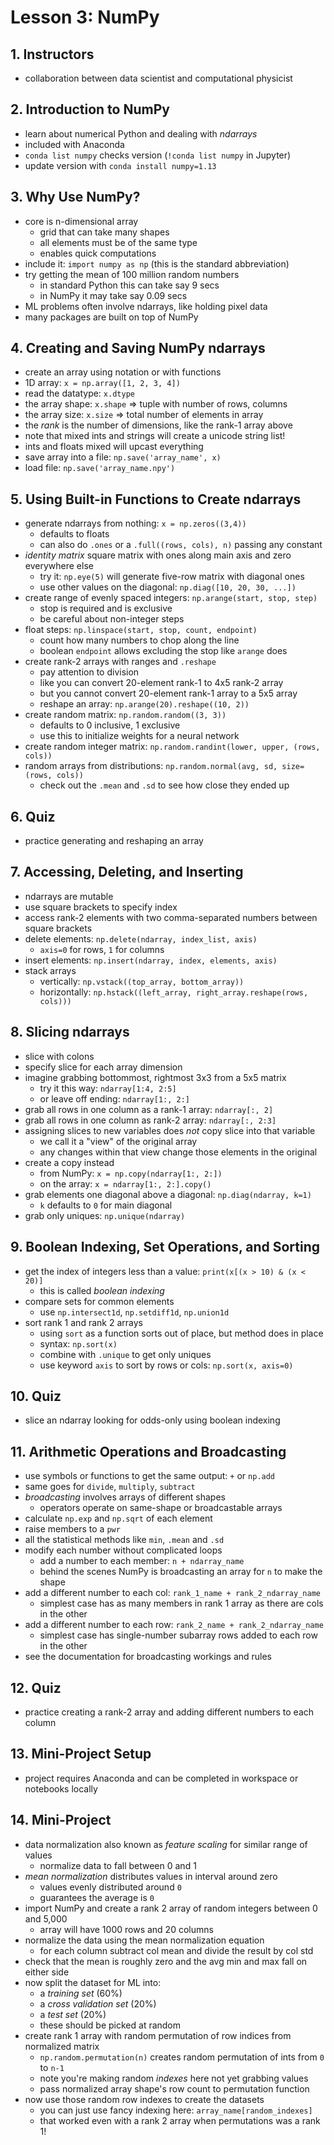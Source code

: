 # Lesson 3: NumPy

## 1. Instructors
- collaboration between data scientist and computational physicist

## 2. Introduction to NumPy
- learn about numerical Python and dealing with _ndarrays_
- included with Anaconda
- `conda list numpy` checks version (`!conda list numpy` in Jupyter)
- update version with `conda install numpy=1.13`

## 3. Why Use NumPy?
- core is n-dimensional array
    - grid that can take many shapes
    - all elements must be of the same type
    - enables quick computations
- include it: `import numpy as np` (this is the standard abbreviation)
- try getting the mean of 100 million random numbers
    - in standard Python this can take say 9 secs
    - in NumPy it may take say 0.09 secs
- ML problems often involve ndarrays, like holding pixel data
- many packages are built on top of NumPy

## 4. Creating and Saving NumPy ndarrays
- create an array using notation or with functions
- 1D array: `x = np.array([1, 2, 3, 4])`
- read the datatype: `x.dtype`
- the array shape: `x.shape` => tuple with number of rows, columns
- the array size: `x.size` => total number of elements in array
- the _rank_  is the number of dimensions, like the rank-1 array above
- note that mixed ints and strings will create a unicode string list!
- ints and floats mixed will upcast everything
- save array into a file: `np.save('array_name', x)`
- load file: `np.save('array_name.npy')`

## 5. Using Built-in Functions to Create ndarrays
- generate ndarrays from nothing: `x = np.zeros((3,4))`
    - defaults to floats
    - can also do `.ones` or a `.full((rows, cols), n)` passing any constant
- _identity matrix_ square matrix with ones along main axis and zero everywhere else
    - try it: `np.eye(5)` will generate five-row matrix with diagonal ones
    - use other values on the diagonal: `np.diag([10, 20, 30, ...])`
- create range of evenly spaced integers: `np.arange(start, stop, step)`
    - stop is required and is exclusive
    - be careful about non-integer steps
- float steps: `np.linspace(start, stop, count, endpoint)`
    - count how many numbers to chop along the line
    - boolean `endpoint` allows excluding the stop like `arange` does
- create rank-2 arrays with ranges and `.reshape`
    - pay attention to division
    - like you can convert 20-element rank-1 to 4x5 rank-2 array
    - but you cannot convert 20-element rank-1 array to a 5x5 array
    - reshape an array: `np.arange(20).reshape((10, 2))`
- create random matrix: `np.random.random((3, 3))`
    - defaults to 0 inclusive, 1 exclusive
    - use this to initialize weights for a neural network
- create random integer matrix: `np.random.randint(lower, upper, (rows, cols))`
- random arrays from distributions: `np.random.normal(avg, sd, size=(rows, cols))`
    - check out the `.mean` and `.sd` to see how close they ended up

## 6. Quiz
- practice generating and reshaping an array

## 7. Accessing, Deleting, and Inserting
- ndarrays are mutable
- use square brackets to specify index
- access rank-2 elements with two comma-separated numbers between square brackets
- delete elements: `np.delete(ndarray, index_list, axis)`
    - `axis=0` for rows, `1` for columns
- insert elements: `np.insert(ndarray, index, elements, axis)`
- stack arrays
    - vertically: `np.vstack((top_array, bottom_array))`
    - horizontally: `np.hstack((left_array, right_array.reshape(rows, cols)))`

## 8. Slicing ndarrays
- slice with colons
- specify slice for each array dimension
- imagine grabbing bottommost, rightmost 3x3 from a 5x5 matrix
    - try it this way: `ndarray[1:4, 2:5]`
    - or leave off ending: `ndarray[1:, 2:]`
- grab all rows in one column as a rank-1 array: `ndarray[:, 2]`
- grab all rows in one column as rank-2 array: `ndarray[:, 2:3]`
- assigning slices to new variables does _not_ copy slice into that variable
    - we call it a "view" of the original array
    - any changes within that view change those elements in the original
- create a copy instead
    - from NumPy: `x = np.copy(ndarray[1:, 2:])`
    - on the array: `x = ndarray[1:, 2:].copy()`
- grab elements one diagonal above a diagonal: `np.diag(ndarray, k=1)`
    - `k` defaults to `0` for main diagonal
- grab only uniques: `np.unique(ndarray)`

## 9. Boolean Indexing, Set Operations, and Sorting
- get the index of integers less than a value: `print(x[(x > 10) & (x < 20)]`
    - this is called _boolean indexing_
- compare sets for common elements
    - use `np.intersect1d`, `np.setdiff1d`, `np.union1d`
- sort rank 1 and rank 2 arrays
    - using `sort` as a function sorts out of place, but method does in place
    - syntax: `np.sort(x)`
    - combine with `.unique` to get only uniques
    - use keyword `axis` to sort by rows or cols: `np.sort(x, axis=0)`

## 10. Quiz
- slice an ndarray looking for odds-only using boolean indexing

## 11. Arithmetic Operations and Broadcasting
- use symbols or functions to get the same output: `+` or `np.add`
- same goes for `divide`, `multiply`, `subtract`
- _broadcasting_ involves arrays of different shapes
    - operators operate on same-shape or broadcastable arrays
- calculate `np.exp` and `np.sqrt` of each element
- raise members to a `pwr`
- all the statistical methods like `min`, `.mean` and `.sd`
- modify each number without complicated loops
    - add a number to each member: `n + ndarray_name`
    - behind the scenes NumPy is broadcasting an array for `n` to make the shape
- add a different number to each col: `rank_1_name + rank_2_ndarray_name`
    - simplest case has as many members in rank 1 array as there are cols in the other
- add a different number to each row: `rank_2_name + rank_2_ndarray_name`
    - simplest case has single-number subarray rows added to each row in the other
- see the documentation for broadcasting workings and rules

## 12. Quiz
- practice creating a rank-2 array and adding different numbers to each column

## 13. Mini-Project Setup
- project requires Anaconda and can be completed in workspace or notebooks locally

## 14. Mini-Project
- data normalization also known as _feature scaling_ for similar range of values
    - normalize data to fall between 0 and 1
- _mean normalization_ distributes values in interval around zero
    - values evenly distributed around `0`
    - guarantees the average is `0`
- import NumPy and create a rank 2 array of random integers between 0 and 5,000
    - array will have 1000 rows and 20 columns
- normalize the data using the mean normalization equation
    - for each column subtract col mean and divide the result by col std
- check that the mean is roughly zero and the avg min and max fall on either side
- now split the dataset for ML into:
    - a _training set_ (60%)
    - a _cross validation set_ (20%)
    - a _test set_ (20%)
    - these should be picked at random
- create rank 1 array with random permutation of row indices from normalized matrix
    - `np.random.permutation(n)` creates random permutation of ints from `0` to `n-1`
    - note you're making random _indexes_ here not yet grabbing values
    - pass normalized array shape's row count to permutation function
- now use those random row indexes to create the datasets
    - you can just use fancy indexing here: `array_name[random_indexes]`
    - that worked even with a rank 2 array when permutations was a rank 1!
